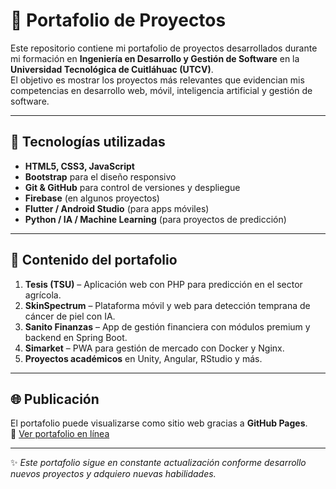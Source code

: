# 📂 Portafolio de Proyectos

Este repositorio contiene mi portafolio de proyectos desarrollados durante mi formación en **Ingeniería en Desarrollo y Gestión de Software** en la **Universidad Tecnológica de Cuitláhuac (UTCV)**.  
El objetivo es mostrar los proyectos más relevantes que evidencian mis competencias en desarrollo web, móvil, inteligencia artificial y gestión de software.

---

## 🚀 Tecnologías utilizadas
- **HTML5, CSS3, JavaScript**  
- **Bootstrap** para el diseño responsivo  
- **Git & GitHub** para control de versiones y despliegue  
- **Firebase** (en algunos proyectos)  
- **Flutter / Android Studio** (para apps móviles)  
- **Python / IA / Machine Learning** (para proyectos de predicción)

---

## 📌 Contenido del portafolio
1. **Tesis (TSU)** – Aplicación web con PHP para predicción en el sector agrícola.  
2. **SkinSpectrum** – Plataforma móvil y web para detección temprana de cáncer de piel con IA.  
3. **Sanito Finanzas** – App de gestión financiera con módulos premium y backend en Spring Boot.  
4. **Simarket** – PWA para gestión de mercado con Docker y Nginx.  
5. **Proyectos académicos** en Unity, Angular, RStudio y más.

---

## 🌐 Publicación
El portafolio puede visualizarse como sitio web gracias a **GitHub Pages**.  
🔗 [Ver portafolio en línea](https://angelicals22.github.io/portafolio-proyectos/)


---
✨ *Este portafolio sigue en constante actualización conforme desarrollo nuevos proyectos y adquiero nuevas habilidades.*
